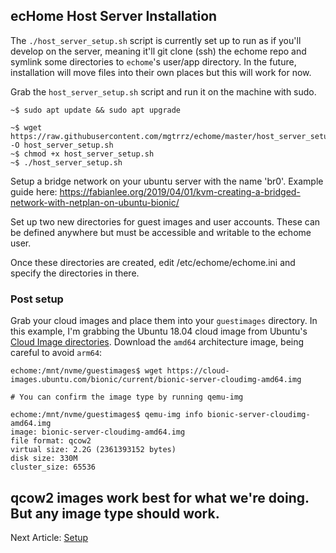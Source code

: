 ## ecHome Host Server Installation

The `./host_server_setup.sh` script is currently set up to run as if you'll develop on the server, meaning it'll git clone (ssh) the echome repo and symlink some directories to `echome`'s user/app directory. In the future, installation will move files into their own places but this will work for now.

Grab the `host_server_setup.sh` script and run it on the machine with sudo.

```
~$ sudo apt update && sudo apt upgrade

~$ wget https://raw.githubusercontent.com/mgtrrz/echome/master/host_server_setup.sh -O host_server_setup.sh
~$ chmod +x host_server_setup.sh
~$ ./host_server_setup.sh
```

Setup a bridge network on your ubuntu server with the name 'br0'. Example guide here:
https://fabianlee.org/2019/04/01/kvm-creating-a-bridged-network-with-netplan-on-ubuntu-bionic/

Set up two new directories for guest images and user accounts. These can be defined anywhere but must be accessible and writable to the echome user.

Once these directories are created, edit /etc/echome/echome.ini and specify the directories in there.

### Post setup

Grab your cloud images and place them into your `guestimages` directory. In this example, I'm grabbing the Ubuntu 18.04 cloud image from Ubuntu's [Cloud Image directories](https://cloud-images.ubuntu.com/). Download the `amd64` architecture image, being careful to avoid `arm64`:

```
echome:/mnt/nvme/guestimages$ wget https://cloud-images.ubuntu.com/bionic/current/bionic-server-cloudimg-amd64.img

# You can confirm the image type by running qemu-img

echome:/mnt/nvme/guestimages$ qemu-img info bionic-server-cloudimg-amd64.img
image: bionic-server-cloudimg-amd64.img
file format: qcow2
virtual size: 2.2G (2361393152 bytes)
disk size: 330M
cluster_size: 65536
```

qcow2 images work best for what we're doing. But any image type should work.
---
Next Article: [Setup](./03-setup.md)
